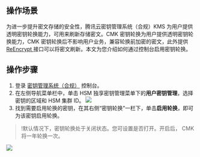 
## 操作场景
为进一步提升密文存储的安全性，腾讯云密钥管理系统（合规）KMS 为用户提供透明密钥轮换能力，可用来刷新存储密文。CMK 密钥轮换为用户提供透明密钥轮换能力，CMK 密钥轮换后不影响用户业务，兼容轮换前加密的密文，此外提供 [ReEncrypt ](https://cloud.tencent.com/document/product/573/34414)接口可以将密文刷新。本文为您介绍如何通过控制台启用密钥轮换。


## 操作步骤

1. 登录 [密钥管理系统（合规）](https://console.cloud.tencent.com/kms2) 控制台。
2. 在左侧导航菜单栏中，单击 HSM 独享密钥管理菜单下的**用户密钥管理**，选择密钥的区域和 HSM 集群 ID。
![](https://qcloudimg.tencent-cloud.cn/raw/c6af8016a3daa928cafb01b50cdbcfe1.png)
3. 找到需要启用轮换的密钥，在其右侧“密钥轮换”一栏下，单击**启用轮换**，即可为该密钥启用轮换。
>!默认情况下，密钥轮换处于关闭状态。您可设置是否打开。开启后， CMK 将一年轮换一次。
>
![](https://qcloudimg.tencent-cloud.cn/raw/49313cc798453dc2cb858b2e66a0667f.png)


